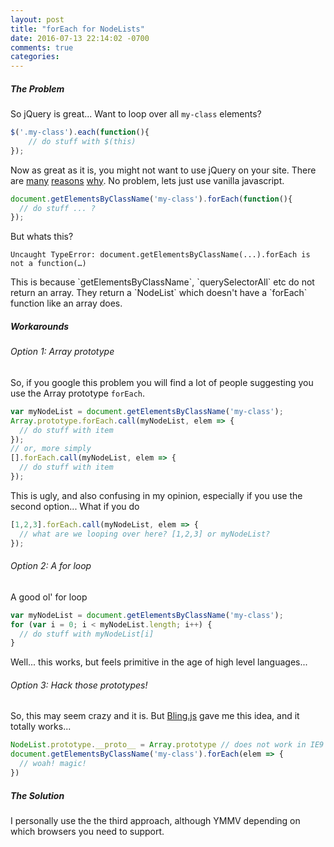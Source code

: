 ```yaml
---
layout: post
title: "forEach for NodeLists"
date: 2016-07-13 22:14:02 -0700
comments: true
categories: 
---
```


##### The Problem
So jQuery is great... Want to loop over all `my-class` elements?

~~~js
$('.my-class').each(function(){
	// do stuff with $(this)
});
~~~

Now as great as it is, you might not want to use jQuery on your site. There are [many](http://blog.garstasio.com/you-dont-need-jquery/) [reasons](http://youmightnotneedjquery.com/) [why](http://stackoverflow.com/questions/5099949/what-are-some-empirical-technical-reasons-not-to-use-jquery).
No problem, lets just use vanilla javascript.

~~~js
document.getElementsByClassName('my-class').forEach(function(){
  // do stuff ... ?
});
~~~

But whats this? 

```Uncaught TypeError: document.getElementsByClassName(...).forEach is not a function(…)```

<!--more-->This is because `getElementsByClassName`, `querySelectorAll` etc do not return an array. They return a `NodeList` which doesn't have a `forEach` function like an array does.

##### Workarounds

###### Option 1: Array prototype
So, if you google this problem you will find a lot of people suggesting you use the Array prototype `forEach`.

~~~js
var myNodeList = document.getElementsByClassName('my-class');
Array.prototype.forEach.call(myNodeList, elem => {
  // do stuff with item
});
// or, more simply
[].forEach.call(myNodeList, elem => {
  // do stuff with item
});
~~~

This is ugly, and also confusing in my opinion, especially if you use the second option... What if you do 

~~~js
[1,2,3].forEach.call(myNodeList, elem => {
  // what are we looping over here? [1,2,3] or myNodeList?
});
~~~

###### Option 2: A for loop

A good ol' for loop

~~~js
var myNodeList = document.getElementsByClassName('my-class');
for (var i = 0; i < myNodeList.length; i++) {
  // do stuff with myNodeList[i]
}
~~~

Well... this works, but feels primitive in the age of high level languages...

###### Option 3: Hack those prototypes!

So, this may seem crazy and it is. But [Bling.js]() gave me this idea, and it totally works...

~~~js
NodeList.prototype.__proto__ = Array.prototype // does not work in IE9
document.getElementsByClassName('my-class').forEach(elem => {
  // woah! magic!
})
~~~

##### The Solution

I personally use the the third approach, although YMMV depending on which browsers you need to support.

